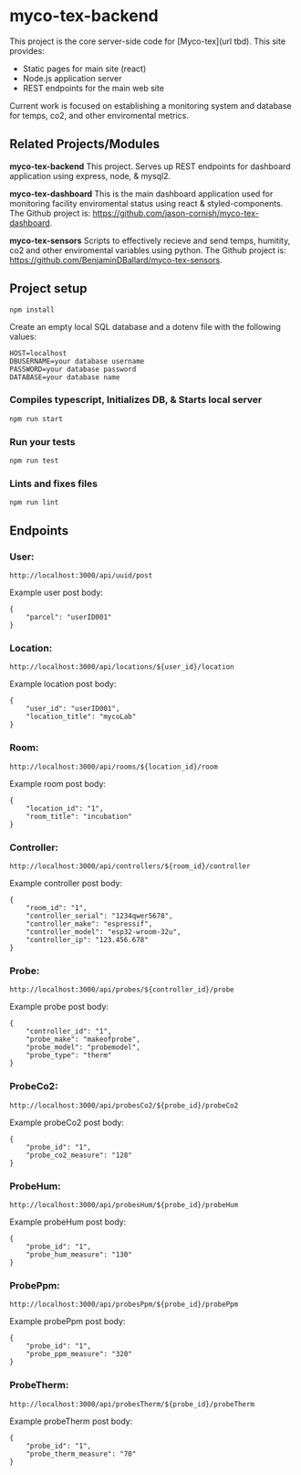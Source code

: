 # myco-tex-backend

This project is the core server-side code for
[Myco-tex](url tbd).
This site provides:

- Static pages for main site (react)
- Node.js application server
- REST endpoints for the main web site

Current work is focused on establishing a monitoring system and database for temps, co2, and other enviromental metrics.

## Related Projects/Modules

**myco-tex-backend** This project. Serves up REST
endpoints for dashboard application using express, node, & mysql2.

**myco-tex-dashboard** This is the main dashboard application used for monitoring facility enviromental status using react & styled-components.
The Github project is:
https://github.com/jason-cornish/myco-tex-dashboard.

**myco-tex-sensors** Scripts to effectively recieve and send temps, humitity, co2 and other enviromental variables using python.
The Github project is:
https://github.com/BenjaminDBallard/myco-tex-sensors.

## Project setup

```
npm install
```

Create an empty local SQL database and a dotenv file with the following values:

```
HOST=localhost
DBUSERNAME=your database username
PASSWORD=your database password
DATABASE=your database name
```

### Compiles typescript, Initializes DB, & Starts local server

```
npm run start
```

### Run your tests

```
npm run test
```

### Lints and fixes files

```
npm run lint
```

## Endpoints

### User:

```
http://localhost:3000/api/uuid/post
```

Example user post body:

```
{
    "parcel": "userID001"
}
```

### Location:

```
http://localhost:3000/api/locations/${user_id}/location
```

Example location post body:

```
{
    "user_id": "userID001",
    "location_title": "mycoLab"
}
```

### Room:

```
http://localhost:3000/api/rooms/${location_id}/room
```

Example room post body:

```
{
    "location_id": "1",
    "room_title": "incubation"
}
```

### Controller:

```
http://localhost:3000/api/controllers/${room_id}/controller
```

Example controller post body:

```
{
    "room_id": "1",
    "controller_serial": "1234qwer5678",
    "controller_make": "espressif",
    "controller_model": "esp32-wroom-32u",
    "controller_ip": "123.456.678"
}
```

### Probe:

```
http://localhost:3000/api/probes/${controller_id}/probe
```

Example probe post body:

```
{
    "controller_id": "1",
    "probe_make": "makeofprobe",
    "probe_model": "probemodel",
    "probe_type": "therm"
}
```

### ProbeCo2:

```
http://localhost:3000/api/probesCo2/${probe_id}/probeCo2
```

Example probeCo2 post body:

```
{
    "probe_id": "1",
    "probe_co2_measure": "128"
}
```

### ProbeHum:

```
http://localhost:3000/api/probesHum/${probe_id}/probeHum
```

Example probeHum post body:

```
{
    "probe_id": "1",
    "probe_hum_measure": "130"
}
```

### ProbePpm:

```
http://localhost:3000/api/probesPpm/${probe_id}/probePpm
```

Example probePpm post body:

```
{
    "probe_id": "1",
    "probe_ppm_measure": "320"
}
```

### ProbeTherm:

```
http://localhost:3000/api/probesTherm/${probe_id}/probeTherm
```

Example probeTherm post body:

```
{
    "probe_id": "1",
    "probe_therm_measure": "70"
}
```

